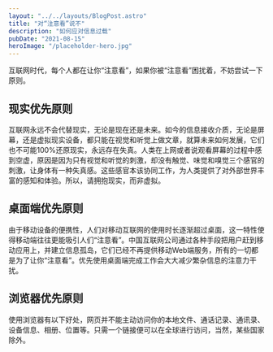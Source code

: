```yaml
---
layout: "../../layouts/BlogPost.astro"
title: "对“注意看”说不"
description: "如何应对信息过载"
pubDate: "2021-08-15"
heroImage: "/placeholder-hero.jpg"
---
```




互联网时代，每个人都在让你“注意看”，如果你被“注意看”困扰着，不妨尝试一下原则。



## 现实优先原则
互联网永远不会代替现实，无论是现在还是未来。如今的信息接收介质，无论是屏幕，还是虚拟现实设备，都只能在视觉和听觉上做文章，就算未来如何发展，它们也不可能100%还原现实，永远存在失真。人类在上网或者说观看屏幕的过程中感到空虚，原因是因为只有视觉和听觉的刺激，却没有触觉、味觉和嗅觉三个感官的刺激，让身体有一种失真感。这些感官本该协同工作，为人类提供了对外部世界丰富的感知和体验。所以，请拥抱现实，而非虚拟。

## 桌面端优先原则
由于移动设备的便携性，人们对移动互联网的使用时长逐渐超过桌面，这一特性使得移动端往往更能吸引人们“注意看”。中国互联网公司通过各种手段把用户赶到移动应用上，并建立信息孤岛，它们已经不再提供移动Web端服务，所有的一切都是为了让你“注意看”。优先使用桌面端完成工作会大大减少繁杂信息的注意力干扰。

## 浏览器优先原则
使用浏览器有以下好处，网页并不能主动访问你的本地文件、通话记录、通讯录、设备信息、相册、位置等。只需一个链接便可以在全球进行访问，当然，某些国家除外。
